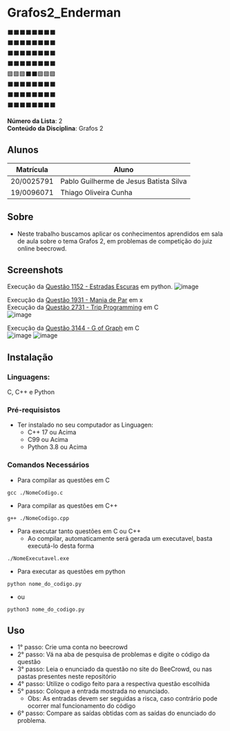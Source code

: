 # Grafos2_Enderman 
⬛⬛⬛⬛⬛⬛⬛⬛ <br>
⬛⬛⬛⬛⬛⬛⬛⬛ <br>
⬛⬛⬛⬛⬛⬛⬛⬛ <br>
⬛⬛⬛⬛⬛⬛⬛⬛ <br>
🟪🟪🟪⬛⬛🟪🟪🟪 <br>
⬛⬛⬛⬛⬛⬛⬛⬛ <br>
⬛⬛⬛⬛⬛⬛⬛⬛ <br>
⬛⬛⬛⬛⬛⬛⬛⬛ <br>

**Número da Lista**: 2 <br>
**Conteúdo da Disciplina**: Grafos 2 <br>

## Alunos
|Matrícula | Aluno |
| -- | -- |
| 20/0025791  |  Pablo Guilherme de Jesus Batista Silva |
| 19/0096071  |  Thiago Oliveira Cunha |

## Sobre 
- Neste trabalho buscamos aplicar os conhecimentos aprendidos em sala de aula sobre o tema Grafos 2, em problemas de competição do juiz online beecrowd.

## Screenshots

Execução da [Questão 1152 - Estradas Escuras](https://github.com/projeto-de-algoritmos/Grafos2_Enderman/tree/master/Thiago/1152%20-%20Estradas%20Escuras) em python.
![image](https://github.com/projeto-de-algoritmos/Grafos2_Enderman/assets/71983200/fada1dec-3a61-478d-9e8b-d49ac050fe9b)

Execução da [Questão 1931 - Mania de Par](https://github.com/projeto-de-algoritmos/Grafos2_Enderman/tree/master/Thiago/1931%20Mania%20de%20Par) em x <br>
Execução da [Questão 2731 - Trip Programming](https://github.com/projeto-de-algoritmos/Grafos2_Enderman/tree/master/Pablo) em C <br>
![image](https://github.com/projeto-de-algoritmos/Grafos2_Enderman/assets/71983200/af890d92-5e5f-4878-983c-13da36b50e02)

Execução da [Questão 3144 - G of Graph](https://github.com/projeto-de-algoritmos/Grafos2_Enderman/tree/master/Pablo) em C <br>
![image](https://github.com/projeto-de-algoritmos/Grafos2_Enderman/assets/71983200/7b58f7d3-9462-46ed-b23f-4501d91e8687)
![image](https://github.com/projeto-de-algoritmos/Grafos2_Enderman/assets/71983200/809daa88-00bd-4cd7-b089-37dbc485b6a9)

## Instalação 

### **Linguagens:** 
C, C++ e Python

### **Pré-requisistos**
* Ter instalado no seu computador as Linguagen:
    * C++ 17 ou Acima
    * C99 ou Acima
    * Python 3.8 ou Acima

### **Comandos Necessários**
* Para compilar as questões em C
```
gcc ./NomeCodigo.c 
```
* Para compilar as questões em C++
```
g++ ./NomeCodigo.cpp 
```
* Para executar tanto questões em C ou C++
    * Ao compilar, automaticamente será gerada um executavel, basta executá-lo desta forma
```
./NomeExecutavel.exe
```
* Para executar as questões em python
```
python nome_do_codigo.py
```

* ou
```
python3 nome_do_codigo.py
```

## Uso 

* 1° passo: Crie uma conta no beecrowd 
* 2° passo: Vá na aba de pesquisa de problemas e digite o código da questão
* 3° passo: Leia o enunciado da questão no site do BeeCrowd, ou nas pastas presentes neste repositório
* 4° passo: Utilize o codigo feito para a respectiva questão escolhida
* 5° passo: Coloque a entrada mostrada no enunciado.
    * Obs: As entradas devem ser seguidas a risca, caso contrário pode ocorrer mal funcionamento do código
* 6° passo: Compare as saídas obtidas com as saídas do enunciado do problema.
    




